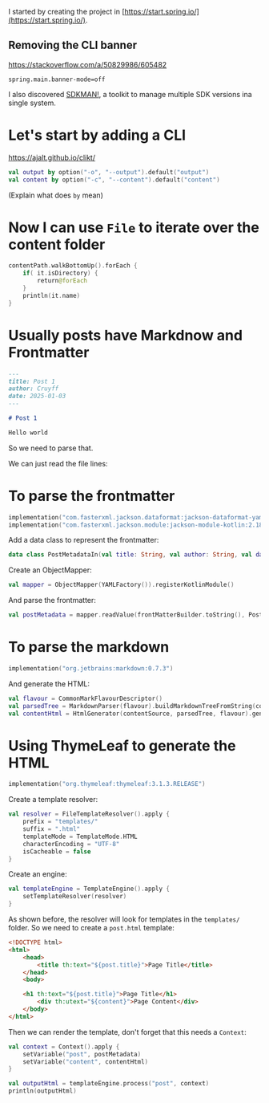 I started by creating the project in [https://start.spring.io/](https://start.spring.io/).

## Removing the CLI banner

https://stackoverflow.com/a/50829986/605482

```
spring.main.banner-mode=off
```

I also discovered [SDKMAN!](https://sdkman.io/), a toolkit to manage multiple SDK versions ina single system.

# Let's start by adding a CLI

https://ajalt.github.io/clikt/

```kotlin
val output by option("-o", "--output").default("output")
val content by option("-c", "--content").default("content")
```

(Explain what does `by` mean)

# Now I can use `File` to iterate over the content folder

```kotlin
contentPath.walkBottomUp().forEach {
    if( it.isDirectory) {
        return@forEach
    }
    println(it.name)
}
```

# Usually posts have Markdnow and Frontmatter

```markdown
---
title: Post 1
author: Cruyff
date: 2025-01-03
---

# Post 1

Hello world
```

So we need to parse that.

We can just read the file lines:

# To parse the frontmatter

```kotlin
implementation("com.fasterxml.jackson.dataformat:jackson-dataformat-yaml:2.18.2")
implementation("com.fasterxml.jackson.module:jackson-module-kotlin:2.18.2")
```

Add a data class to represent the frontmatter:

```kotlin
data class PostMetadataIn(val title: String, val author: String, val date: String)
```

Create an ObjectMapper:

```kotlin
val mapper = ObjectMapper(YAMLFactory()).registerKotlinModule()
```

And parse the frontmatter:

```kotlin
val postMetadata = mapper.readValue(frontMatterBuilder.toString(), PostMetadataIn::class.java)
```

# To parse the markdown

```kotlin
implementation("org.jetbrains:markdown:0.7.3")
```

And generate the HTML:

```kotlin
val flavour = CommonMarkFlavourDescriptor()
val parsedTree = MarkdownParser(flavour).buildMarkdownTreeFromString(contentSource)
val contentHtml = HtmlGenerator(contentSource, parsedTree, flavour).generateHtml()
```

# Using ThymeLeaf to generate the HTML

```kotlin
implementation("org.thymeleaf:thymeleaf:3.1.3.RELEASE")
```

Create a template resolver:

```kotlin
val resolver = FileTemplateResolver().apply {
    prefix = "templates/"
    suffix = ".html"
    templateMode = TemplateMode.HTML
    characterEncoding = "UTF-8"
    isCacheable = false
}
```

Create an engine:

```kotlin
val templateEngine = TemplateEngine().apply { 
    setTemplateResolver(resolver) 
}
```

As shown before, the resolver will look for templates in the `templates/` folder. So we need to create a `post.html` template:

```html
<!DOCTYPE html>
<html>
    <head>
        <title th:text="${post.title}">Page Title</title>
    </head>
    <body>

    <h1 th:text="${post.title}">Page Title</h1>
        <div th:utext="${content}">Page Content</div>
    </body>
</html>
```

Then we can render the template, don't forget that this needs a `Context`:

```kotlin
val context = Context().apply {
    setVariable("post", postMetadata)
    setVariable("content", contentHtml)
}

val outputHtml = templateEngine.process("post", context)
println(outputHtml)
```